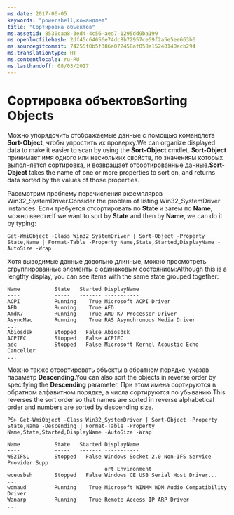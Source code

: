 ```yaml
---
ms.date: 2017-06-05
keywords: "powershell,командлет"
title: "Сортировка объектов"
ms.assetid: 8530caa8-3ed4-4c56-aed7-1295dd9ba199
ms.openlocfilehash: 2df45c64656e74dc8b72957ce59f2a5e5ee663b6
ms.sourcegitcommit: 74255f0b5f386a072458af058a15240140acb294
ms.translationtype: HT
ms.contentlocale: ru-RU
ms.lasthandoff: 08/03/2017
---
```

# <a name="sorting-objects"></a><span data-ttu-id="62395-103">Сортировка объектов</span><span class="sxs-lookup"><span data-stu-id="62395-103">Sorting Objects</span></span>
<span data-ttu-id="62395-104">Можно упорядочить отображаемые данные с помощью командлета **Sort-Object**, чтобы упростить их проверку.</span><span class="sxs-lookup"><span data-stu-id="62395-104">We can organize displayed data to make it easier to scan by using the **Sort-Object** cmdlet.</span></span> <span data-ttu-id="62395-105">**Sort-Object** принимает имя одного или нескольких свойств, по значениям которых выполняется сортировка, и возвращает отсортированные данные.</span><span class="sxs-lookup"><span data-stu-id="62395-105">**Sort-Object** takes the name of one or more properties to sort on, and returns data sorted by the values of those properties.</span></span>

<span data-ttu-id="62395-106">Рассмотрим проблему перечисления экземпляров Win32\_SystemDriver.</span><span class="sxs-lookup"><span data-stu-id="62395-106">Consider the problem of listing Win32_SystemDriver instances.</span></span> <span data-ttu-id="62395-107">Если требуется отсортировать по **State** и затем по **Name**, можно ввести:</span><span class="sxs-lookup"><span data-stu-id="62395-107">If we want to sort by **State** and then by **Name**, we can do it by typing:</span></span>

```
Get-WmiObject -Class Win32_SystemDriver | Sort-Object -Property State,Name | Format-Table -Property Name,State,Started,DisplayName -AutoSize -Wrap
```

<span data-ttu-id="62395-108">Хотя выводимые данные довольно длинные, можно просмотреть сгруппированные элементы с одинаковым состоянием:</span><span class="sxs-lookup"><span data-stu-id="62395-108">Although this is a lengthy display, you can see items with the same state grouped together:</span></span>

```
Name           State   Started DisplayName
----           -----   ------- -----------
ACPI           Running    True Microsoft ACPI Driver
AFD            Running    True AFD
AmdK7          Running    True AMD K7 Processor Driver
AsyncMac       Running    True RAS Asynchronous Media Driver
...
Abiosdsk       Stopped   False Abiosdsk
ACPIEC         Stopped   False ACPIEC
aec            Stopped   False Microsoft Kernel Acoustic Echo Canceller
...
```

<span data-ttu-id="62395-109">Можно также отсортировать объекты в обратном порядке, указав параметр **Descending**.</span><span class="sxs-lookup"><span data-stu-id="62395-109">You can also sort the objects in reverse order by specifying the **Descending** parameter.</span></span> <span data-ttu-id="62395-110">При этом имена сортируются в обратном алфавитном порядке, а числа сортируются по убыванию.</span><span class="sxs-lookup"><span data-stu-id="62395-110">This reverses the sort order so that names are sorted in reverse alphabetical order and numbers are sorted by descending size.</span></span>

```
PS> Get-WmiObject -Class Win32_SystemDriver | Sort-Object -Property State,Name -Descending | Format-Table -Property Name,State,Started,DisplayName -AutoSize -Wrap

Name           State   Started DisplayName
----           -----   ------- -----------
WS2IFSL        Stopped   False Windows Socket 2.0 Non-IFS Service Provider Supp
                               ort Environment
wceusbsh       Stopped   False Windows CE USB Serial Host Driver...
...
wdmaud         Running    True Microsoft WINMM WDM Audio Compatibility Driver
Wanarp         Running    True Remote Access IP ARP Driver
...
```

